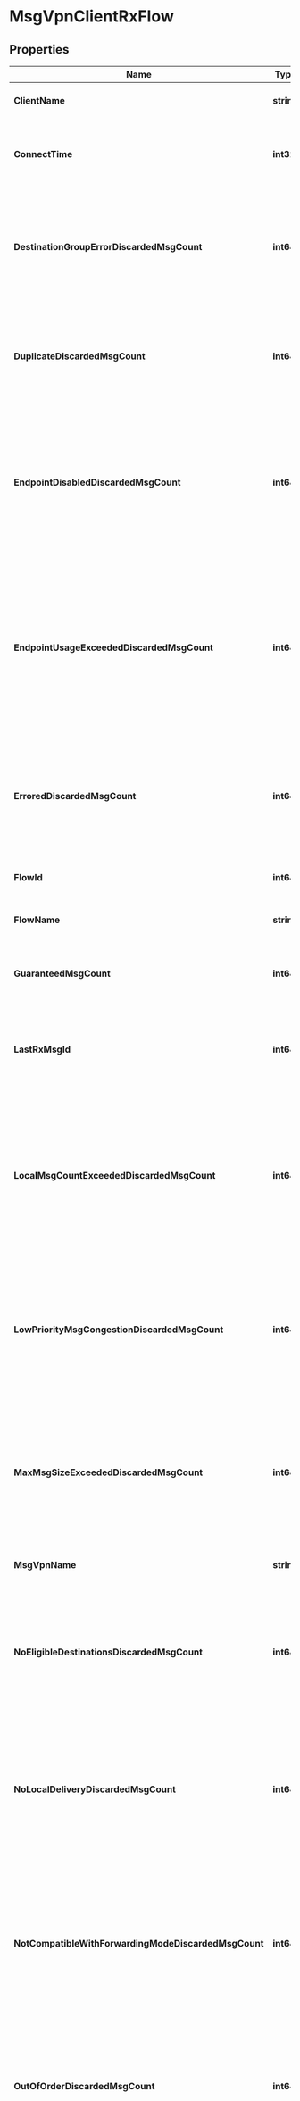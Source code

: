 # MsgVpnClientRxFlow

## Properties
Name | Type | Description | Notes
------------ | ------------- | ------------- | -------------
**ClientName** | **string** | The name of the Client. | [optional] [default to null]
**ConnectTime** | **int32** | The timestamp of when the Flow from the Client connected. | [optional] [default to null]
**DestinationGroupErrorDiscardedMsgCount** | **int64** | The number of guaranteed messages from the Flow discarded due to a destination group error. | [optional] [default to null]
**DuplicateDiscardedMsgCount** | **int64** | The number of guaranteed messages from the Flow discarded due to being a duplicate. | [optional] [default to null]
**EndpointDisabledDiscardedMsgCount** | **int64** | The number of guaranteed messages from the Flow discarded due to an eligible endpoint destination being disabled. | [optional] [default to null]
**EndpointUsageExceededDiscardedMsgCount** | **int64** | The number of guaranteed messages from the Flow discarded due to an eligible endpoint destination having its maximum message spool usage exceeded. | [optional] [default to null]
**ErroredDiscardedMsgCount** | **int64** | The number of guaranteed messages from the Flow discarded due to errors being detected. | [optional] [default to null]
**FlowId** | **int64** | The identifier (ID) of the flow. | [optional] [default to null]
**FlowName** | **string** | The name of the Flow. | [optional] [default to null]
**GuaranteedMsgCount** | **int64** | The number of guaranteed messages from the Flow. | [optional] [default to null]
**LastRxMsgId** | **int64** | The identifier (ID) of the last message received on the Flow. | [optional] [default to null]
**LocalMsgCountExceededDiscardedMsgCount** | **int64** | The number of guaranteed messages from the Flow discarded due to the maximum number of messages allowed on the broker being exceeded. | [optional] [default to null]
**LowPriorityMsgCongestionDiscardedMsgCount** | **int64** | The number of guaranteed messages from the Flow discarded due to congestion of low priority messages. | [optional] [default to null]
**MaxMsgSizeExceededDiscardedMsgCount** | **int64** | The number of guaranteed messages from the Flow discarded due to the maximum allowed message size being exceeded. | [optional] [default to null]
**MsgVpnName** | **string** | The name of the Message VPN. | [optional] [default to null]
**NoEligibleDestinationsDiscardedMsgCount** | **int64** | The number of guaranteed messages from the Flow discarded due to there being no eligible endpoint destination. | [optional] [default to null]
**NoLocalDeliveryDiscardedMsgCount** | **int64** | The number of guaranteed messages from the Flow discarded due to no local delivery being requested. | [optional] [default to null]
**NotCompatibleWithForwardingModeDiscardedMsgCount** | **int64** | The number of guaranteed messages from the Flow discarded due to being incompatible with the forwarding mode of an eligible endpoint destination. | [optional] [default to null]
**OutOfOrderDiscardedMsgCount** | **int64** | The number of guaranteed messages from the Flow discarded due to being received out of order. | [optional] [default to null]
**PublishAclDeniedDiscardedMsgCount** | **int64** | The number of guaranteed messages from the Flow discarded due to being denied by the access control list (ACL) profile for the published topic. | [optional] [default to null]
**PublisherId** | **int64** | The identifier (ID) of the publisher for the Flow. | [optional] [default to null]
**QueueNotFoundDiscardedMsgCount** | **int64** | The number of guaranteed messages from the Flow discarded due to the destination queue not being found. | [optional] [default to null]
**ReplicationStandbyDiscardedMsgCount** | **int64** | The number of guaranteed messages from the Flow discarded due to the Message VPN being in the replication standby state. | [optional] [default to null]
**SessionName** | **string** | The name of the transacted session on the Flow. | [optional] [default to null]
**SmfTtlExceededDiscardedMsgCount** | **int64** | The number of guaranteed messages from the Flow discarded due to the message time-to-live (TTL) count being exceeded. The message TTL count is the maximum number of times the message can cross a bridge between Message VPNs. | [optional] [default to null]
**SpoolFileLimitExceededDiscardedMsgCount** | **int64** | The number of guaranteed messages from the Flow discarded due to all available message spool file resources being used. | [optional] [default to null]
**SpoolNotReadyDiscardedMsgCount** | **int64** | The number of guaranteed messages from the Flow discarded due to the message spool being not ready. | [optional] [default to null]
**SpoolToAdbFailDiscardedMsgCount** | **int64** | The number of guaranteed messages from the Flow discarded due to a failure while spooling to the Assured Delivery Blade (ADB). | [optional] [default to null]
**SpoolToDiskFailDiscardedMsgCount** | **int64** | The number of guaranteed messages from the Flow discarded due to a failure while spooling to the disk. | [optional] [default to null]
**SpoolUsageExceededDiscardedMsgCount** | **int64** | The number of guaranteed messages from the Flow discarded due to the maximum message spool usage being exceeded. | [optional] [default to null]
**SyncReplicationIneligibleDiscardedMsgCount** | **int64** | The number of guaranteed messages from the Flow discarded due to synchronous replication being ineligible. | [optional] [default to null]
**UserProfileDeniedGuaranteedDiscardedMsgCount** | **int64** | The number of guaranteed messages from the Flow discarded due to being denied by the client profile. | [optional] [default to null]
**WindowSize** | **int32** | The size of the window used for guaranteed messages sent on the Flow, in messages. | [optional] [default to null]

[[Back to Model list]](../README.md#documentation-for-models) [[Back to API list]](../README.md#documentation-for-api-endpoints) [[Back to README]](../README.md)


